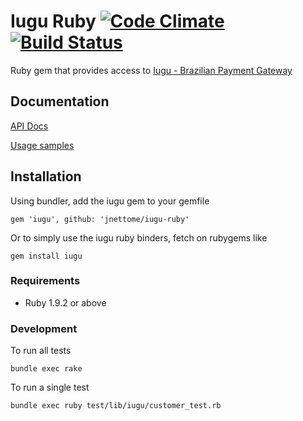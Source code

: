 # Iugu Ruby [![Code Climate](https://codeclimate.com/github/jnettome/iugu-ruby/badges/gpa.svg)](https://codeclimate.com/github/jnettome/iugu-ruby) [![Build Status](https://travis-ci.org/jnettome/iugu-ruby.svg)](https://travis-ci.org/jnettome/iugu-ruby)

Ruby gem that provides access to [Iugu - Brazilian Payment Gateway](https://iugu.com)

## Documentation

[API Docs](https://iugu.com/referencias/api)

[Usage samples](https://github.com/jnettome/iugu-ruby/tree/master/doc)

## Installation

Using bundler, add the iugu gem to your gemfile

    gem 'iugu', github: 'jnettome/iugu-ruby'

Or to simply use the iugu ruby binders, fetch on rubygems like

    gem install iugu


### Requirements

  - Ruby 1.9.2 or above

### Development

To run all tests

    bundle exec rake

To run a single test

    bundle exec ruby test/lib/iugu/customer_test.rb
